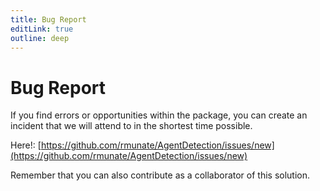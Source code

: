 ```yaml
---
title: Bug Report
editLink: true
outline: deep
---
```


# Bug Report

If you find errors or opportunities within the package, you can create an incident that we will attend to in the shortest time possible.

Here!:
[https://github.com/rmunate/AgentDetection/issues/new](https://github.com/rmunate/AgentDetection/issues/new)

Remember that you can also contribute as a collaborator of this solution.
